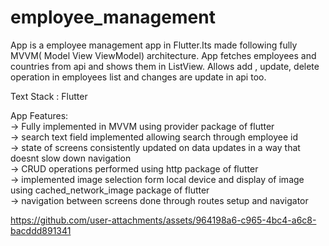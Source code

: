 # employee_management              
                  
App is a employee management app in Flutter.Its made following fully MVVM( Model View ViewModel) architecture. App fetches employees and countries from api and shows them in ListView. Allows add , update, delete operation in employees list and changes are update in api too.               
                        
Text Stack : Flutter                    
                      
App Features:                    
-> Fully implemented in MVVM using provider package of flutter                 
-> search text field implemented allowing search through employee id                  
-> state of screens consistently updated on data updates in a way that doesnt slow down navigation                    
-> CRUD operations performed using http package of flutter                 
-> implemented image selection form local device and display of image using cached_network_image package of flutter                    
-> navigation between screens done through routes setup and navigator                           
                        



https://github.com/user-attachments/assets/964198a6-c965-4bc4-a6c8-bacddd891341




